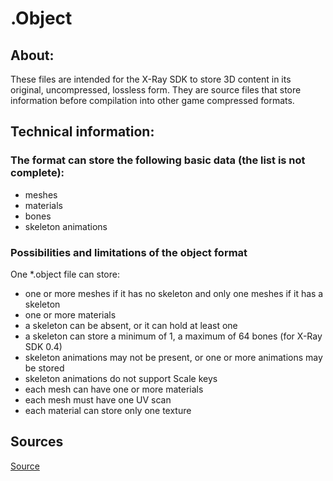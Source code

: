 # .Object

## About:
These files are intended for the X-Ray SDK to store 3D content in its original, uncompressed, lossless form. They are source files that store information before compilation into other game compressed formats. 

## Technical information:

### The format can store the following basic data (the list is not complete):

- meshes
- materials
- bones
- skeleton animations

### Possibilities and limitations of the object format

One *.object file can store:

- one or more meshes if it has no skeleton and only one meshes if it has a skeleton
- one or more materials
- a skeleton can be absent, or it can hold at least one
- a skeleton can store a minimum of 1, a maximum of 64 bones (for X-Ray SDK 0.4)
- skeleton animations may not be present, or one or more animations may be stored
- skeleton animations do not support Scale keys
- each mesh can have one or more materials
- each mesh must have one UV scan
- each material can store only one texture

## Sources
[Source](https://github.com/PavelBlend/blender-xray/wiki/Plugin-.object)